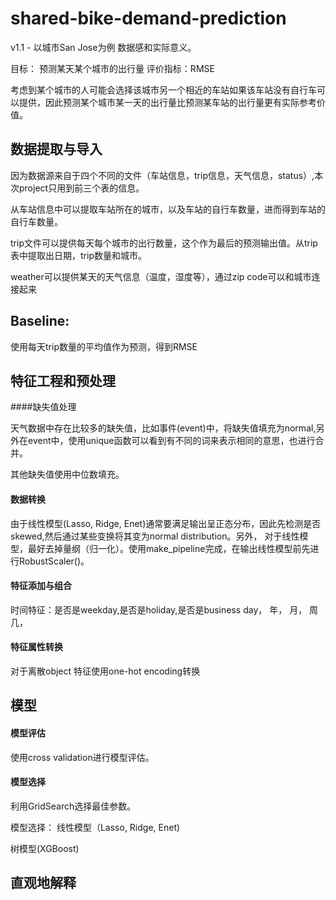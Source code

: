 # shared-bike-demand-prediction
v1.1 - 以城市San Jose为例
数据感和实际意义。

目标： 预测某天某个城市的出行量
评价指标：RMSE

考虑到某个城市的人可能会选择该城市另一个相近的车站如果该车站没有自行车可以提供，因此预测某个城市某一天的出行量比预测某车站的出行量更有实际参考价值。

## 数据提取与导入

因为数据源来自于四个不同的文件（车站信息，trip信息，天气信息，status）,本次project只用到前三个表的信息。

从车站信息中可以提取车站所在的城市，以及车站的自行车数量，进而得到车站的自行车数量。

trip文件可以提供每天每个城市的出行数量，这个作为最后的预测输出值。从trip表中提取出日期，trip数量和城市。

weather可以提供某天的天气信息（温度，湿度等），通过zip code可以和城市连接起来

## Baseline:
使用每天trip数量的平均值作为预测，得到RMSE

## 特征工程和预处理

####缺失值处理

天气数据中存在比较多的缺失值，比如事件(event)中，将缺失值填充为normal,另外在event中，使用unique函数可以看到有不同的词来表示相同的意思，也进行合并。

其他缺失值使用中位数填充。

#### 数据转换
由于线性模型(Lasso, Ridge, Enet)通常要满足输出呈正态分布，因此先检测是否skewed,然后通过某些变换将其变为normal distribution。另外，
对于线性模型，最好去掉量纲（归一化）。使用make_pipeline完成，在输出线性模型前先进行RobustScaler()。

#### 特征添加与组合
时间特征：是否是weekday,是否是holiday,是否是business day， 年， 月， 周几， 

#### 特征属性转换
对于离散object 特征使用one-hot encoding转换

## 模型

#### 模型评估
使用cross validation进行模型评估。

#### 模型选择

利用GridSearch选择最佳参数。

模型选择：
线性模型（Lasso, Ridge, Enet)

树模型(XGBoost)











## 直观地解释
